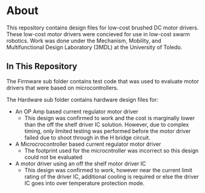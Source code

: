 # About #

This repository contains design files for low-cost brushed DC motor drivers. These low-cost motor drivers were concieved for use in low-cost swarm robotics. Work was done under the Mechanism, Mobility, and Multifunctional Design Laboratory (3MDL) at the University of Toledo.

## In This Repository ##

The Firmware sub folder contains test code that was used to evaluate motor drivers that were based on microcontrollers.

The Hardware sub folder contains hardware design files for:
* An OP Amp based current regulator motor driver
    * This design was confirmed to work and the cost is marginally lower than the off the shelf driver IC solution. However, due to complex timing, only limited testing was performed before the motor driver failed due to shoot through in the H bridge circuit.
* A Microcrocontroller based current regulator motor driver
    * The footprint used for the microcntroller was incorrect so this design could not be evaluated
* A motor driver using an off the shelf motor driver IC
    * This design was confirmed to work, however near the current limit rating of the driver IC, additional cooling is required or else the driver IC goes into over temperature protection mode.
